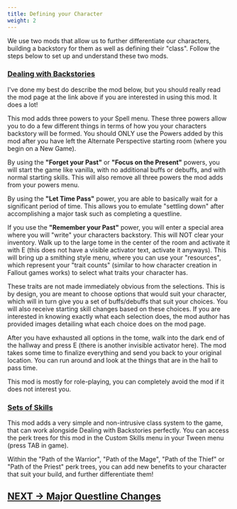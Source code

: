 ```yaml
---
title: Defining your Character
weight: 2
---
```

We use two mods that allow us to further differentiate our characters, building a backstory for them as well as defining their "class". Follow the steps below to set up and understand these two mods.

### [Dealing with Backstories](https://www.nexusmods.com/skyrimspecialedition/mods/61106)

I've done my best do describe the mod below, but you should really read the mod page at the link above if you are interested in using this mod. It does a lot!

This mod adds three powers to your Spell menu. These three powers allow you to do a few different things in terms of how you your characters backstory will be formed. You should ONLY use the Powers added by this mod after you have left the Alternate Perspective starting room (where you begin on a New Game).

By using the **"Forget your Past"** or **"Focus on the Present"** powers, you will start the game like vanilla, with no additional buffs or debuffs, and with normal starting skills. This will also remove all three powers the mod adds from your powers menu.

By using the **"Let Time Pass"** power, you are able to basically wait for a significant period of time. This allows you to emulate "settling down" after accomplishing a major task such as completing a questline.

If you use the **"Remember your Past"** power, you will enter a special area where you will "write" your characters backstory. This will NOT clear your inventory. Walk up to the large tome in the center of the room and activate it with E (this does not have a visible activator text, activate it anyways). This will bring up a smithing style menu, where you can use your "resources", which represent your "trait counts" (similar to how character creation in Fallout games works) to select what traits your character has.

These traits are not made immediately obvious from the selections. This is by design, you are meant to choose options that would suit your character, which will in turn give you a set of buffs/debuffs that suit your choices. You will also receive starting skill changes based on these choices. If you are interested in knowing exactly what each selection does, the mod author has provided images detailing what each choice does on the mod page.

After you have exhausted all options in the tome, walk into the dark end of the hallway and press E (there is another invisible activator here). The mod takes some time to finalize everything and send you back to your original location. You can run around and look at the things that are in the hall to pass time.

This mod is mostly for role-playing, you can completely avoid the mod if it does not interest you.

### [Sets of Skills](https://www.nexusmods.com/skyrimspecialedition/mods/55535)

This mod adds a very simple and non-intrusive class system to the game, that can work alongside Dealing with Backstories perfectly. You can access the perk trees for this mod in the Custom Skills menu in your Tween menu (press TAB in game).

Within the "Path of the Warrior", "Path of the Mage", "Path of the Thief" or "Path of the Priest" perk trees, you can add new benefits to your character that suit your build, and further differentiate them!

## [NEXT -> Major Questline Changes](../questlinechanges)
